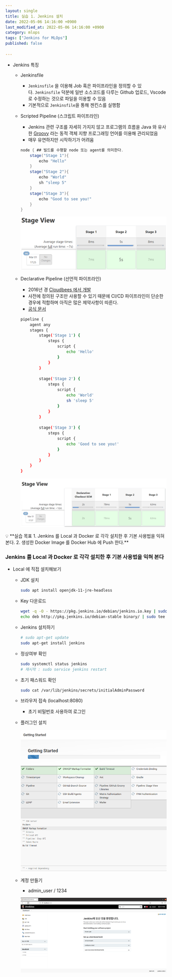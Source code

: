 ```yaml
---
layout: single
title: 실습 1. Jenkins 설치
date: 2022-05-06 14:16:00 +0900
last_modified_at: 2022-05-06 14:16:00 +0900
category: mlops
tags: ["Jenkins for MLOps"]
published: false

---
```


- Jenkins 특징
    - Jenkinsfile
        - `Jenkinsfile` 을 이용해 Job 혹은 파이프라인을 정의할 수 있다. `Jenkinsfile` 덕분에 일반 소스코드를 다루는 Github 업로드, Vscode 로 수정하는 것으로 파일을 이용할 수 있음
        - 기본적으로 `Jenkinsfile`을 통해 젠킨스를 실행함
    - Scripted Pipeline (스크립트 파이프라인)
        - Jenkins 관련 구조를 자세히 가지지 않고 프로그램의 흐름을 Java 와 유사한 [Groovy](https://groovy-lang.org/) 라는 동적 객체 지향 프로그래밍 언어를 이용해 관리되었음
        - 매우 유연하지만 시작하기가 어려움
        
        ```groovy
        node { ## 빌드를 수행할 node 또는 agent를 의미한다.
            stage("Stage 1"){
                echo "Hello"
            }
            stage("Stage 2"){
                echo "World"
                sh "sleep 5"
            }
            stage("Stage 3"){
                echo "Good to see you!"
            }
        }
        ```
        
        <!-- ![Untitled](https://s3-us-west-2.amazonaws.com/secure.notion-static.com/ac82a9bf-5b29-4bcf-b966-97d36f6c815d/Untitled.png) -->
        ![Untitled](/assets/img/mlops_jenkins0_1.png)
        
    - Declarative Pipeline (선언적 파이프라인)
        - 2016년 경 [Cloudbees 에서 개발](https://docs.cloudbees.com/docs/admin-resources/latest/pipeline-syntax-reference-guide/declarative-pipeline)
        - 사전에 정의된 구조만 사용할 수 있기 때문에 CI/CD 파이프라인이 단순한 경우에 적합하며 아직은 많은 제약사항이 따른다.
        - [공식 문서](https://www.jenkins.io/doc/book/pipeline/syntax/)
        
        ```bash
        pipeline {
            agent any
            stages {
                stage('Stage 1') {
                    steps {
                        script {
                            echo 'Hello'
                        }
                    }
                }
        
                stage('Stage 2') {
                    steps {
                        script {
                            echo 'World'
                            sh 'sleep 5'
                        }
                    }
                }
        
                stage('Stage 3') {
                    steps {
                        script {
                            echo 'Good to see you!'
                        }
                    }
                }
            }
        }
        ```
        
        <!-- ![Untitled](https://s3-us-west-2.amazonaws.com/secure.notion-static.com/682141e3-72be-4c85-99f6-16d73462277e/Untitled.png) -->
        ![Untitled](/assets/img/mlops_jenkins0_2.png)

<aside>
💡 **실습 목표
1. Jenkins 를 Local 과 Docker 로 각각 설치한 후 기본 사용법을 익혀 본다.
2. 생성한 Docker Image 를 Docker Hub 에 Push 한다.**

</aside>

### **Jenkins 를 Local 과 Docker 로 각각 설치한 후 기본 사용법을 익혀 본다**

- Local 에 직접 설치해보기
    - JDK 설치
        
        ```bash
        sudo apt install openjdk-11-jre-headless
        ```
        
    - Key 다운로드
        
        ```bash
        wget -q -O - https://pkg.jenkins.io/debian/jenkins.io.key | sudo apt-key add -
        echo deb http://pkg.jenkins.io/debian-stable binary/ | sudo tee /etc/apt/sources.list.d/jenkins.list
        ```
        
    - Jenkins 설치하기
        
        ```bash
        # sudo apt-get update
        sudo apt-get install jenkins
        ```
        
    - 정상여부 확인
        
        ```bash
        sudo systemctl status jenkins
        # 재시작 : sudo service jenkins restart
        ```
        
    - 초기 패스워드 확인
        
        ```bash
        sudo cat /var/lib/jenkins/secrets/initialAdminPassword
        ```
        
    - 브라우저 접속 (localhost:8080)
        - 초기 비밀번호 사용하여 로그인
    - 플러그인 설치
        
        <!-- ![Untitled](https://s3-us-west-2.amazonaws.com/secure.notion-static.com/6be3221a-d5a9-4bff-8d5d-d5fd83a581d4/Untitled.png) -->
        ![Untitled](/assets/img/mlops_jenkins1_1.png)
        
    - 계정 만들기
        - admin_user / 1234
        
        <!-- ![Untitled](https://s3-us-west-2.amazonaws.com/secure.notion-static.com/997d81bc-1ded-44e1-b658-98576051f28c/Untitled.png) -->
        ![Untitled](/assets/img/mlops_jenkins1_2.png)